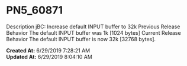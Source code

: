 # PN5_60871

Description jBC: Increase default INPUT buffer to 32k Previous Release Behavior The default INPUT buffer was 1k [1024 bytes] Current Release Behavior The default INPUT buffer is now 32k [32768 bytes].  

**Created At:** 6/29/2019 7:28:21 AM  
**Updated At:** 6/29/2019 8:04:10 AM  

